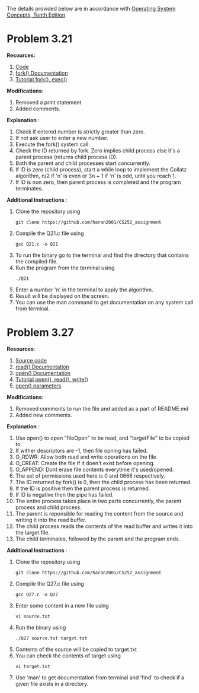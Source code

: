 The details provided below are in accordance with  [Operating System Concepts, Tenth Edition](https://codex.cs.yale.edu/avi/os-book/OS10/index.html)

# Problem 3.21

**Resources:**
1. [Code](https://github.com/SeanStaz/theCollatzConjecture.c)
2. [fork() Documentation](https://man7.org/linux/man-pages/man2/fork.2.html) 
3. [Tutorial fork(), exec()](https://www.youtube.com/watch?v=IFEFVXvjiHY)


**Modifications**:
1. Removed a print statement
2. Added comments.

 **Explanation** :
 1. Check if entered number is strictly greater than zero.
 2. If not ask user to enter a new number.
 3. Execute the fork() system call. 
 4. Check the ID returned by fork. Zero implies child process else it's a parent process (returns child process ID).
 5. Both the parent and child processes start concurrently.
 5. If ID is zero (child process), start a while loop to implement the Collatz algorithm, n/2 if 'n' is even or 3n + 1 if 'n' is odd, until you reach 1.
 6. If ID is non zero, then parent process is completed and the program terminates.

 **Additional Instructions** :
1. Clone the repository using 
    ```
    git clone https://github.com/haran2001/CS252_assignment
    ```
2. Compile the Q21.c file using 
    ```
    gcc Q21.c -o Q21
    ```
3. To run the binary go to the terminal and find the directory that contains the compiled file. 
4. Run the program from the terminal using
    ```
    ./Q21
    ```
5. Enter a number 'n' in the terminal to apply the algorithm.
6. Result will be displayed on the screen.
6. You can use the man command to get documentation on any system call from terminal.

# Problem 3.27

**Resources**: 
1. [Source code](https://github.com/manojkmeena/OS-Project) 
2. [read() Documentation](https://man7.org/linux/man-pages/man2/read.2.html)
3. [open() Documentation](https://man7.org/linux/man-pages/man2/open.2.html)
4. [Tutorial open(), read(), write()](https://www.youtube.com/watch?v=dP3N8g7h8gY)
5. [open() parameters](https://stackoverflow.com/questions/2245193/why-does-open-create-my-file-with-the-wrong-permissions )

**Modifications**:
1. Removed comments to run the file and added as a part of README.md
2. Added new comments.

**Explanation** :
1. Use open() to open "fileOpen" to be read, and "targetFile" to be copied to.
2. If wither descriptors are -1, then file opning has failed.
3. O_RDWR: Allow both read and write operations on the file
4. O_CREAT: Create the file if it doen't exist before opening.
5. O_APPEND: Dont erase file contents everytime it's used/opened.
6. The set of permissions used here is 0 and 0666 respectively.
7. The ID returned by fork() is 0, then the child process has been returned.
8. If the ID is positive then the parent process is returned.
9. If ID is negative then the pipe has failed.
10. The entire process takes place in two parts concurrently, the parent process and child process.
11. The parent is reponsible for reading the content from the source and writing it into the read buffer.
12. The child process reads the contents of the read buffer and writes it into the target file.
13. The child terminates, followed by the parent and the program ends.  

**Additional Instructions** :
1. Clone the repository using 
    ```
    git clone https://github.com/haran2001/CS252_assignment
    ```
2. Compile the Q27.c file using 
    ```
    gcc Q27.c -o Q27
    ```
3. Enter some content in a new file using
    ```
    vi source.txt
    ```
4. Run the binary using
    ```
    ./Q27 source.txt target.txt
    ```
5. Contents of the source will be copied to target.txt
6. You can check the contents of target using
    ```
    vi target.txt
    ```
5. Use 'man' to get documentation from terminal and 'find' to check if a given file exists in a directory.